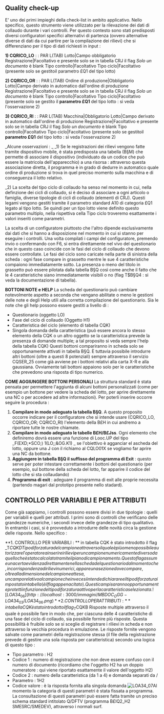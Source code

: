 
## Quality check-up
E' uno dei primi impieghi della check-list in ambito applicativo. Nello specifico, questo strumento viene utilizzato per la rilevazione dei dati di collaudo durante i vari controlli.
Per questo contesto sono stati predisposti diversi configuratori  specifici alternativi di partenza (ovvero alternative diverse di dati da cui partire per la compilazione dei rilievi) che si differenziano per il tipo di dati richiesti in input : 

**1) CQRICO_LO**
 :  : PAR L(TAB)
Lotto|Campo obbligatorio
Registrazione|Facoltativo e presente  solo se in tabella CRJ il flag _Solo un documento_ è blank
Tipo controllo|Facoltativo
Tipo ciclo|Facoltativo (presente solo se gestitoil parametro £Q1 del tipo lotto)

**2) CQRICO_OR**
 :  : PAR L(TAB)
Ordine di produzione|Obbligatorio
Lotto|Campo derivato in automatico dall'ordine di produzione
Registrazione|Facoltativo e presente  solo se in tabella CRJ il flag _Solo un documento_ è blank
Tipo controllo|Facoltativo
Tipo ciclo|Facoltativo (presente solo se gestito il **parametro £Q1** del tipo lotto :  si veda l'osservazione 2)

**3) CQRICO_RI**
 :  : PAR L(TAB)
Macchina|Obbligatorio
Lotto|Campo derivato in automatico dall'ordine di produzione
Registrazione|Facoltativo e presente  solo se in tabella CRJ il flag _Solo un documento_ è blank
Tipo controllo|Facoltativo
Tipo ciclo|Facoltativo (presente solo se gestitoil **parametro £Q1** del tipo lotto :  si veda l'osservazione 2)


_Alcune osservazioni : _
_1) Se le registrazioni dei rilievi vengono fatte tramite dispositivo mobile, è stata predisposta una tabella (B§M) che permette di associare il dispositivo (individuato da un codice che può essere la matricola dell'apparecchio) a una risorsa :  attraverso questa associazione diretta, il programma è in grado di dedurre in automatico quale ordine di produzione si trova in quel preciso momento sulla macchina e di conseguenza il lotto relativo.

_2) La scelta del tipo ciclo di collaudo ha senso nel momento in cui, nella definzione dei cicli di collaudo, si è deciso di associare a ogni articolo o famiglia, diverse tipologie di cicli di collaudo (elementi di CRJ). Questi legami vengono gestiti tramite il parametro standard A10 di categoria £Q1 legato al tipo lotto. Se quindi per un tipo lotto viene definito questo parametro multiplo, nella rispettiva cella Tipo ciclo troveremo esattamente i valori inseriti come parametri.

La scelta di un configuratore piuttosto che l'altro dipende esclusivamente dai dati che si hanno a disposizione nel momento in cui si stanno per eseguire i controlli. Una volta compilati i campi del configuratore, premendo invio o confermando con F6, si entra direttamente nel vivo del questionario che in questo caso coincide con le fasi del ciclo di collaudo che devono essere controllate. Le fasi del ciclo sono caricate nella parte di sinistra della scheda :  ogni fase compare in grassetto mentre le sue 4 caratteristiche compaiono immediatamente sotto. La presenza o meno del titolo in grassetto può essere pilotata dalla tabella B§Q così come anche il fatto che le 4 caratteristiche siano immediatamente visibili o no (flag T$B§Q4 :  si veda la documentazione di tabella).

**BOTTONI NOTE e HELP**
La scheda del questionario può cambiare notevolmente aspetto a seconda che vengano abilitate o meno le gestioni delle note e degli Help utili alla corretta compilazione del questionario. Sia le note che gli help possono essere gestiti a livello di : 
* Questionario (oggetto LO)
* Fase del ciclo di collaudo (Oggetto H1)
* Caratteristica del ciclo (elemento di tabella CQK)
* Singola domanda della caratteristica (può essere ancora lo stesso elemento della CQK o un altro oggetto se la caratteristica prevede la presenza di domande multiple; a tal proposito si veda sempre l'help della tabella CQK)
Questi bottoni compariranno in scheda solo se opportunamente attivati in tabella B§Q.
È tuttavia possibile introdurre altri bottoni (oltre a questi 8 potenziali) sempre attraverso il servizio CQSER_25 come già avviene pe i bottoni relativi alla carta X-R e alla gaussiana. Ovviamente tali bottoni appaiono solo per  le caratteristiche che prevedono una risposta di tipo numerico.

**COME AGGIUNGERE BOTTONI PERSONALI**
La struttura standard è stata pensata per permettere l'aggiunta di alcuni bottoni personalizzati (come per esempio un bottone per vedere la scheda del lotto,  per aprire direttamente una NC o per accedere ad altre informazioni).
Per poterli inserire occorre seguire la procedura : 
1) **Compilare in modo adeguato la tabella B§Q**. A questo proposito occorre indicare per il configuratore che si intende usare (CQRICO_LO, CQRICO_OR; CQRICO_RI) l'elemento della B£H in cui andremo a riportare tutte le nostre chiamate.
2) **Compilare in modo adeguato le tabelle B£H/B£Jss**. Ogni elemento che definiremo dovrà essere una funzione di Looc.UP del tipo  _F(EXD;*SCO;) 1(LO;;&OG.K1) _ se l'obiettivo è agganciar el ascheda del lotto, oppure una J con il richiamo al CQLO01X se vogliamo far aprire una NC da bottone.
3) **Aggiungere in tabella B§Q il suffisso del programma di Exit** :  questo serve per poter intestare correttamente i bottoni del questionario (per esempio, sul bottone della scheda del lotto, far apparire il codice del lotto che si sta collaudando)
4) **Programma di exit** :  adeguare il programma di exit alle proprie necessita (partendo magari dal prototipo presente nello stadard).


## CONTROLLO PER VARIABILI E PER ATTRIBUTI
Come già sappiamo, i controlli possono essere divisi in due tipologie :  quelli per variabili e quelli per attributi. I primi sono di controlli che verificano delle grandezze numeriche, i secondi invece delle grandezze di tipo qualitativo. In entrambi i casi, si è provveduto a introdurre delle novità circa la gestione delle risposte. Nello specifico : 

**1. CONTROLLO PER VARIABILI : ** in tabella CQK è stato introdotto il flag _T$CQKD Tipo di forzatura del campione attraverso il quale è più o meno possibile autorizzare l'operatore a inserire i rilievi per un campione numericamente diverso da quello che è stato calcolato tramite il piano di campionamento. Questo flag assume una certa evidenza direttamente nella scheda del questionario dal momento che, in corrispondenza di rilievi numerici, appare una sezione dove compare, oltre alla dimensione del campione attesa, un campo relativo al campione che invece si intende dichiarare e il tipo di forzatura impostato in tabella (è il flag appena citato). Questi campi saranno opportunamente protetti in funzione del tipo di forzatura attivo per la caratteristica selezionata.
![LOA34_06](http://localhost:3000/immagini/MBDOC_OGG-LOA34_03/LOA34_06.png)**2. CONTROLLO PER ATTRIBUTI : **in tabella CQK è stato introdotto il flag _T$CQKB Risposte multiple attraverso il quale è possibile fare in modo che, per ciascuna delle 4 caratteristiche di una fase del ciclo di collaudo, sia possibile fornire più risposte. Questa possibilità è fruibile solo se si sceglie di registrare i rilievi in scheda e non attraverso la vecchia procedura in emulazione. Le risposte fornite vengono salvate come parametri della registrazione stessa (il file della registrazione prevede di gestire una sola risposta per caratteristica) secondo una logica di questo tipo : 

* Tipo parametro :  H2
* Codice 1 :  numero di registrazione che non deve essere confuso con il numero di documento (ricordiamo che l'oggetto H2 ha un doppio numeratore :  qui viene riportato esattamente il valore dell'oggetto H2)
* Codice 2 :  numero della caratteristica (da 1 a 4) e domanda separati da /
* Parametro :  1H2
* Codice valore :  è la risposta fornita alla singola domanda
![LOA34_07](http://localhost:3000/immagini/MBDOC_OGG-LOA34_03/LOA34_07.png)Al momento la categoria di questi parametri è stata fissata a programma.
La consultazione di questi parametri può essere fatta tramite un preciso schema standard intitolato Q/DFTV (programma B£IQ2_H2 SMESRC/SMEDEV), attraverso i normali surf.



